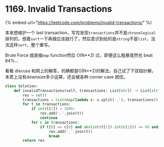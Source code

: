# 1169. Invalid Transactions

{% embed url="https://leetcode.com/problems/invalid-transactions/" %}

本来想维护一个 last transaction，写完发现`transactions`并不是`chronological`排列的，想着`sort`一下再做应该就行了，然后意识到给的是`string`不是`list`，没法这样`sort`，整个重写。

Brute Force 就直接`map` function然后 O\(N\*\*2\) 过，即便这么粗暴竟然也 beat 84%...

看看 discuss 和网上的解答，的确都是O\(N\*\*2\)的解法，自己试了下双指针解，本质上没有downsize多少运算，还会被各种 corner case 困住。

```python
class Solution:
    def invalidTransactions(self, transactions: List[str]) -> List[str]:
        res = set()
        transactions = list(map(lambda x: x.split(','), transactions))
        for t in transactions:
            if int(t[2]) > 1000:
                res.add(','.join(t))
                continue
            for c in transactions:
                if t[0] == c[0] and abs(int(t[1])-int(c[1])) <= 60 and t[3] != c[3]:
                    res.add(','.join(t))
                    break
        return res
```



